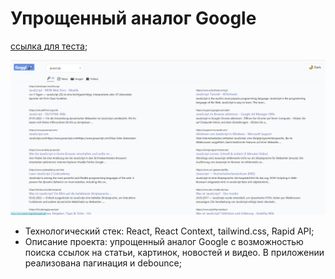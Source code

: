 # Упрощенный аналог Google 

[ссылка для теста](https://codesandbox.io/s/react-google-clone-uc097d);


![preview](https://github.com/robertd2000/portfolio-app-next/blob/main/public/images/4.png?raw=true)

- Технологический стек: React, React Context, tailwind.css, Rapid API;
- Описание проекта: упрощенный аналог Google с возможностью поиска ссылок на статьи, картинок, новостей и видео. В приложении реализована пагинация и debounce;

